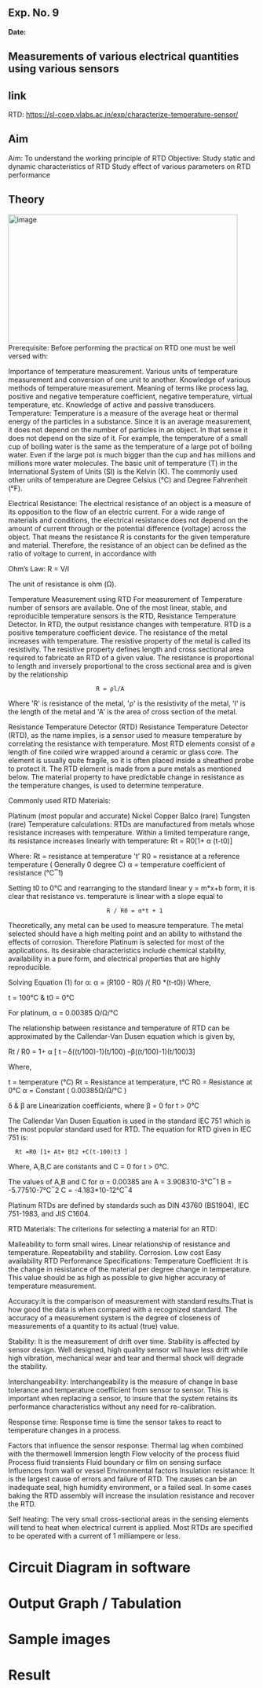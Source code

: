 ## Exp. No. 9
**Date:**  

## Measurements of various electrical quantities using various sensors

## link
RTD: https://sl-coep.vlabs.ac.in/exp/characterize-temperature-sensor/ 

## Aim
Aim: To understand the working principle of RTD
Objective:
Study static and dynamic characteristics of RTD
Study effect of various parameters on RTD performance


## Theory
<img width="467" height="263" alt="image" src="https://github.com/user-attachments/assets/b2f04f82-379d-40bb-8ed2-e6c7fce47118" />
Prerequisite:
Before performing the practical on RTD one must be well versed with:

Importance of temperature measurement.
Various units of temperature measurement and conversion of one unit to another.
Knowledge of various methods of temperature measurement.
Meaning of terms like process lag, positive and negative temperature coefficient, negative temperature, virtual temperature, etc.
Knowledge of active and passive transducers.
Temperature:
Temperature is a measure of the average heat or thermal energy of the particles in a substance. Since it is an average measurement, it does not depend on the number of particles in an object. In that sense it does not depend on the size of it. For example, the temperature of a small cup of boiling water is the same as the temperature of a large pot of boiling water. Even if the large pot is much bigger than the cup and has millions and millions more water molecules. The basic unit of temperature (T) in the International System of Units (SI) is the Kelvin (K). The commonly used other units of temperature are Degree Celsius (°C) and Degree Fahrenheit (°F).

Electrical Resistance:
The electrical resistance of an object is a measure of its opposition to the flow of an electric current. For a wide range of materials and conditions, the electrical resistance does not depend on the amount of current through or the potential difference (voltage) across the object. That means the resistance R is constants for the given temperature and material. Therefore, the resistance of an object can be defined as the ratio of voltage to current, in accordance with

Ohm’s Law: R = V/I

The unit of resistance is ohm (Ω).

Temperature Measurement using RTD
For measurement of Temperature number of sensors are available. One of the most linear, stable, and reproducible temperature sensors is the RTD, Resistance Temperature Detector. In RTD, the output resistance changes with temperature. RTD is a positive temperature coefficient device. The resistance of the metal increases with temperature. The resistive property of the metal is called its resistivity. The resistive property defines length and cross sectional area required to fabricate an RTD of a given value. The resistance is proportional to length and inversely proportional to the cross sectional area and is given by the relationship

                             R = ρl/A                                            
          
Where 'R' is resistance of the metal, 'ρ' is the resistivity of the metal, 'l' is the length of the metal and 'A' is the area of cross section of the metal.


Resistance Temperature Detector (RTD)
Resistance Temperature Detector (RTD), as the name implies, is a sensor used to measure temperature by correlating the resistance with temperature. Most RTD elements consist of a length of fine coiled wire wrapped around a ceramic or glass core. The element is usually quite fragile, so it is often placed inside a sheathed probe to protect it. The RTD element is made from a pure metals as mentioned below. The material property to have predictable change in resistance as the temperature changes, is used to determine temperature.

Commonly used RTD Materials:

Platinum (most popular and accurate)
Nickel
Copper
Balco (rare)
Tungsten (rare)
Temperature calculations:
RTDs are manufactured from metals whose resistance increases with temperature. Within a limited temperature range, its resistance increases linearly with temperature: Rt = R0[1+ α (t-t0)]

Where: Rt = resistance at temperature 't'
R0 = resistance at a reference temperature ( Generally 0 degree C)
α = temperature coefficient of resistance (°C‾1)

Setting t0 to 0°C and rearranging to the standard linear y = m*x+b form, it is clear that resistance vs. temperature is linear with a slope equal to

                                R / R0 = α*t + 1 
                                          
          

Theoretically, any metal can be used to measure temperature. The metal selected should have a high melting point and an ability to withstand the effects of corrosion. Therefore Platinum is selected for most of the applications. Its desirable characteristics include chemical stability, availability in a pure form, and electrical properties that are highly reproducible.

Solving Equation (1) for α: α = (R100 - R0) /( R0 *(t-t0))
Where,

t = 100°C & t0 = 0°C

For platinum, α = 0.00385 Ω/Ω/°C

The relationship between resistance and temperature of RTD can be approximated by the Callendar-Van Dusen equation which is given by,

   Rt / R0 = 1+ α [ t – δ((t/100)-1)(t/100) –β((t/100)-1)(t/100)3]                     
          
Where,

t = temperature (°C)
Rt = Resistance at temperature, t°C
R0 = Resistance at 0°C
α = Constant ( 0.00385Ω/Ω/°C )

δ & β are Linearization coefficients, where β = 0 for t > 0°C

The Callendar Van Dusen Equation is used in the standard IEC 751 which is the most popular standard used for RTD. The equation for RTD given in IEC 751 is:

      Rt =R0 [1+ At+ Bt2 +C(t-100)t3 ]                                            
          
Where, A,B,C are constants and C = 0 for t > 0°C.

The values of A,B and C for α = 0.00385 are
A = 3.908310-3°C‾1
B = -5.77510-7°C‾2
C = -4.183*10-12°C‾4

Platinum RTDs are defined by standards such as DIN 43760 (BS1904), IEC 751-1983, and JIS C1604.

RTD Materials:
The criterions for selecting a material for an RTD:

Malleability to form small wires.
Linear relationship of resistance and temperature.
Repeatability and stability.
Corrosion.
Low cost
Easy availability
RTD Performance Specifications:
Temperature Coefficient :It is the change in resistance of the material per degree change in temperature. This value should be as high as possible to give higher accuracy of temperature measurement.


Accuracy:It is the comparison of measurement with standard results.That is how good the data is when compared with a recognized standard. The accuracy of a measurement system is the degree of closeness of measurements of a quantity to its actual (true) value.

Stability: It is the measurement of drift over time. Stability is affected by sensor design. Well designed, high quality sensor will have less drift while high vibration, mechanical wear and tear and thermal shock will degrade the stability.

Interchangeability: Interchangeability is the measure of change in base tolerance and temperature coefficient from sensor to sensor. This is important when replacing a sensor, to insure that the system retains its performance characteristics without any need for re-calibration.

Response time: Response time is time the sensor takes to react to temperature changes in a process.

Factors that influence the sensor response:
Thermal lag when combined with the thermowell
Immersion length
Flow velocity of the process fluid
Process fluid transients
Fluid boundary or film on sensing surface
Influences from wall or vessel
Environmental factors
Insulation resistance: It is the largest cause of errors and failure of RTD. The causes can be an inadequate seal, high humidity environment, or a failed seal. In some cases baking the RTD assembly will increase the insulation resistance and recover the RTD.

Self heating: The very small cross-sectional areas in the sensing elements will tend to heat when electrical current is applied. Most RTDs are specified to be operated with a current of 1 milliampere or less.

# Circuit Diagram in software



# Output Graph / Tabulation


# Sample images


# Result
